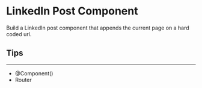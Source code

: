 # LinkedIn Post Component
Build a LinkedIn post component that appends the current page on a hard coded url.

## Tips
---
- @Component()
- Router
